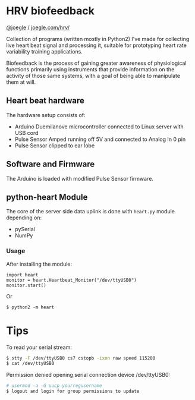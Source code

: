 # HRV biofeedback
[@joegle](https://twitter.com/Joegle) / [joegle.com/hrv/](http://joegle.com/hrv/)

Collection of programs (written mostly in Python2) I've made for collecting live heart beat signal and processing it, suitable for prototyping heart rate variability training applications.

Biofeedback is the process of gaining greater awareness of physiological functions primarily using instruments that provide information on the activity of those same systems, with a goal of being able to manipulate them at will.



## Heart beat hardware
The hardware setup consists of:

* Arduino Duemilanove microcontroller connected to Linux server with USB cord
* Pulse Sensor Amped running off 5V and connected to Analog In 0 pin
* Pulse Sensor clipped to ear lobe

## Software and Firmware
The Arduino is loaded with modified Pulse Sensor firmware.


## python-heart Module
The core of the server side data uplink is done with `heart.py` module depending on:

* pySerial
* NumPy

### Usage
After installing the module:
```
import heart
monitor = heart.Heartbeat_Monitor("/dev/ttyUSB0")
monitor.start()
```

Or

```
$ python2 -m heart
```


# Tips
To read your serial stream:
```sh
$ stty -F /dev/ttyUSB0 cs7 cstopb -ixon raw speed 115200
$ cat /dev/ttyUSB0
```

Permission denied opening serial connection device /dev/ttyUSB0:
```sh
# usermod -a -G uucp yourregusername
$ logout and login for group permissions to update
```